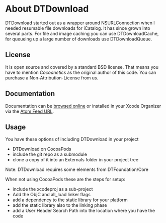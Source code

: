 About DTDownload
==================

DTDownload started out as a wrapper around NSURLConnection when I needed resumable file downloads for iCatalog. It has since grown into several parts. For file and image caching you can use DTDownloadCache, for queueing up a large number of downloads use DTDownloadQueue.

License
------- 
 
It is open source and covered by a standard BSD license. That means you have to mention *Cocoanetics* as the original author of this code. You can purchase a Non-Attribution-License from us.

Documentation
-------------

Documentation can be [browsed online](http://cocoanetics.github.com/DTDownload) or installed in your Xcode Organizer via the [Atom Feed URL](http://cocoanetics.github.com/DTDownload/DTDownload.atom).

Usage
-----

You have these options of including DTDownload in your project

- DTDownload on CocoaPods
- include the git repo as a submodule
- clone a copy of it into an Externals folder in your project tree

Note: DTDownload requires some elements from DTFoundation/Core

When not using CocoaPods these are the steps for setup:

- include the xcodeproj as a sub-project
- Add the ObjC and all_load linker flags
- add a dependency to the static library for your platform
- add the static library also to the linking phase
- add a User Header Search Path into the location where you have the code